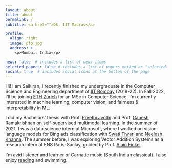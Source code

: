 ```yaml
---
layout: about
title: about
permalink: /
subtitle: <a href="">DS, IIT Madras</a>

profile:
  align: right
  image: pfp.jpg
  address: >
    <p>Mumbai, India</p>

news: false  # includes a list of news items
selected_papers: false # includes a list of papers marked as "selected={true}"
social: true  # includes social icons at the bottom of the page
---
```


Hi! I am Saikiran, I recently finished my undergraduate in the Computer Science and Engineering department of [IIT Bombay](https://www.cse.iitb.ac.in/) (2018-22). 
In Fall 2022, I'll be joining [ETH Zürich](https://inf.ethz.ch/) for an MSc in Computer Science. 
I'm currently interested in machine learning, computer vision, and fairness & interpretability in ML.

I did my Bachelors' thesis with Prof. [Preethi Jyothi](https://www.cse.iitb.ac.in/~pjyothi/) and Prof. [Ganesh Ramakrishnan](https://www.cse.iitb.ac.in/~ganesh/) on self-supervised multimodal learning. 
In the summer of 2021, I was a data science intern at Microsoft, where I worked on vision-language models for Bing ads classification with [Swati Tiwari](https://www.linkedin.com/in/swati-tiwari-1805/) and [Neelesh Khanna](https://www.linkedin.com/in/nekhanna/).
The summer before, I was exploring Vector Addition Systems as a research intern at ENS Paris-Saclay, guided by Prof. [Alain Finkel](http://www.lsv.fr/~finkel/). 

I'm avid listener and learner of Carnatic music (South Indian classical). I also enjoy [reading](https://www.goodreads.com/skeleton-detective) and swimming. 

<!-- Write your biography here. Tell the world about yourself. Link to your favorite [subreddit](http://reddit.com). You can put a picture in, too. The code is already in, just name your picture `prof_pic.jpg` and put it in the `img/` folder.

Put your address / P.O. box / other info right below your picture. You can also disable any these elements by editing `profile` property of the YAML header of your `_pages/about.md`. Edit `_bibliography/papers.bib` and Jekyll will render your [publications page](/al-folio/publications/) automatically.

Link to your social media connections, too. This theme is set up to use [Font Awesome icons](http://fortawesome.github.io/Font-Awesome/) and [Academicons](https://jpswalsh.github.io/academicons/), like the ones below. Add your Facebook, Twitter, LinkedIn, Google Scholar, or just disable all of them. -->
